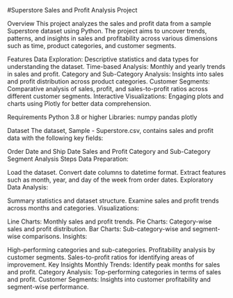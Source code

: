 #Superstore Sales and Profit Analysis Project

Overview
This project analyzes the sales and profit data from a sample Superstore dataset using Python. The project aims to uncover trends, patterns, and insights in sales and profitability across various dimensions such as time, product categories, and customer segments.

Features
Data Exploration: Descriptive statistics and data types for understanding the dataset.
Time-based Analysis: Monthly and yearly trends in sales and profit.
Category and Sub-Category Analysis: Insights into sales and profit distribution across product categories.
Customer Segments: Comparative analysis of sales, profit, and sales-to-profit ratios across different customer segments.
Interactive Visualizations: Engaging plots and charts using Plotly for better data comprehension.

Requirements
Python 3.8 or higher
Libraries:
numpy
pandas
plotly

Dataset
The dataset, Sample - Superstore.csv, contains sales and profit data with the following key fields:

Order Date and Ship Date
Sales and Profit
Category and Sub-Category
Segment
Analysis Steps
Data Preparation:

Load the dataset.
Convert date columns to datetime format.
Extract features such as month, year, and day of the week from order dates.
Exploratory Data Analysis:

Summary statistics and dataset structure.
Examine sales and profit trends across months and categories.
Visualizations:

Line Charts: Monthly sales and profit trends.
Pie Charts: Category-wise sales and profit distribution.
Bar Charts: Sub-category-wise and segment-wise comparisons.
Insights:

High-performing categories and sub-categories.
Profitability analysis by customer segments.
Sales-to-profit ratios for identifying areas of improvement.
Key Insights
Monthly Trends:
Identify peak months for sales and profit.
Category Analysis:
Top-performing categories in terms of sales and profit.
Customer Segments:
Insights into customer profitability and segment-wise performance.

